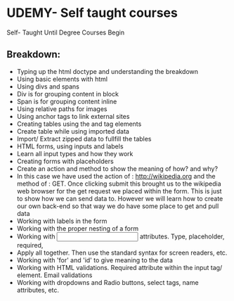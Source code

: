 # UDEMY- Self taught courses
Self- Taught Until Degree Courses Begin

## Breakdown:
* Typing up the html doctype and understanding the breakdown
* Using basic elements with html
* Using divs and spans
* Div is for grouping content in block
* Span is for grouping content inline
* Using relative paths for images
* Using anchor tags to link external sites
* Creating tables using the <table> and <tr> tag elements
* Create table while using imported data
* Import/ Extract zipped data to fullfill the tables
* HTML forms, using inputs and labels
* Learn all input types and how they work
* Creating forms with placeholders
* Create an action and method to show the meaning of how? and why?
* In this case we have used the action of : http://wikipedia.org and the method of : GET. Once clicking submit this brought us to the wikipedia web browser for the get request we placed within the form. This is just to show how we can send data to. However we will learn how to create our own back-end so that way we do have some place to get and pull data
* Working with labels in the form
* Working with the proper nesting of a form
* Working with <input> attributes. Type, placeholder, required,
* Apply all together. Then use the standard syntax for screen readers, etc.
* Working with 'for' and 'id' to give meaning to the data
* Working with HTML validations. Required attribute within the input tag/ element. Email validations
* Working with dropdowns and Radio buttons, select tags, name attributes, etc.
